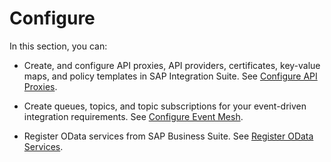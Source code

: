 <!-- loio1c90aea1b15c4af0856769141a64f47e -->

# Configure

In this section, you can:

-   Create, and configure API proxies, API providers, certificates, key-value maps, and policy templates in SAP Integration Suite. See [Configure API Proxies](configure-api-proxies-0bb111e.md).

-   Create queues, topics, and topic subscriptions for your event-driven integration requirements. See [Configure Event Mesh](configure-event-mesh-77e213c.md).

-   Register OData services from SAP Business Suite. See [Register OData Services](register-odata-services-9dfa56a.md).


